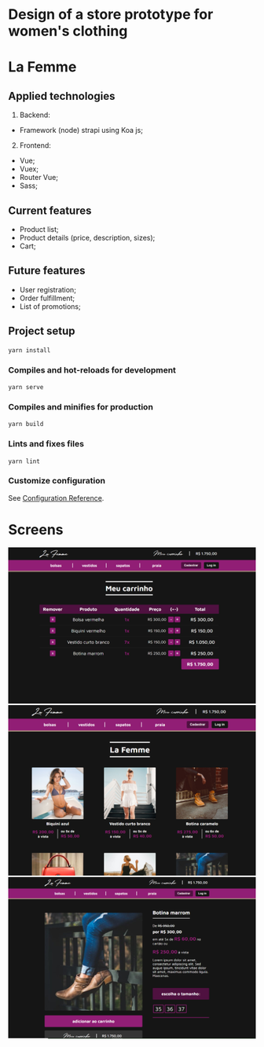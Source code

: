 # Design of a store prototype for women's clothing
# La Femme

## Applied technologies

1. Backend:
- Framework (node) strapi using Koa js;

2. Frontend: 
- Vue;
- Vuex;
- Router Vue;
- Sass;

## Current features

- Product list;
- Product details (price, description, sizes);
- Cart;

## Future features

- User registration;
- Order fulfillment;
- List of promotions;


## Project setup

```
yarn install
```

### Compiles and hot-reloads for development
```
yarn serve
```

### Compiles and minifies for production
```
yarn build
```

### Lints and fixes files
```
yarn lint
```

### Customize configuration
See [Configuration Reference](https://cli.vuejs.org/config/).

# Screens

![Cart](https://github.com/emersonleite/projeto-la-femme/blob/master/frontend/src/assets/img/tela.png)
![Products](https://github.com/emersonleite/projeto-la-femme/blob/master/frontend/src/assets/img/tela1.png)
![Product detail](https://github.com/emersonleite/projeto-la-femme/blob/master/frontend/src/assets/img/tela3.png)


